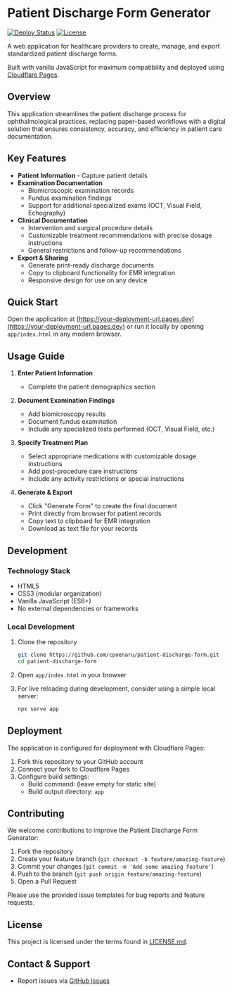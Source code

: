 # Patient Discharge Form Generator

[![Deploy Status](https://img.shields.io/badge/deploy-active-success)](https://pages.cloudflare.com/)
[![License](https://img.shields.io/badge/license-GPLv3-blue.svg)](LICENSE.md)

A web application for healthcare providers to create, manage, and export standardized patient discharge forms.

Built with vanilla JavaScript for maximum compatibility and deployed using [Cloudflare Pages](https://pages.cloudflare.com/).

## Overview

This application streamlines the patient discharge process for ophthalmological practices, replacing paper-based 
workflows with a digital solution that ensures consistency, accuracy, and efficiency in patient care documentation.

## Key Features

- **Patient Information** - Capture patient details
- **Examination Documentation**
  - Biomicroscopic examination records
  - Fundus examination findings
  - Support for additional specialized exams (OCT, Visual Field, Echography)
- **Clinical Documentation**
  - Intervention and surgical procedure details
  - Customizable treatment recommendations with precise dosage instructions
  - General restrictions and follow-up recommendations
- **Export & Sharing**
  - Generate print-ready discharge documents
  - Copy to clipboard functionality for EMR integration
  - Responsive design for use on any device


## Quick Start

Open the application at [https://your-deployment-url.pages.dev](https://your-deployment-url.pages.dev) or run it locally by opening `app/index.html` in any modern browser.

## Usage Guide

1. **Enter Patient Information**
   - Complete the patient demographics section

2. **Document Examination Findings**
   - Add biomicroscopy results
   - Document fundus examination
   - Include any specialized tests performed (OCT, Visual Field, etc.)

3. **Specify Treatment Plan**
   - Select appropriate medications with customizable dosage instructions
   - Add post-procedure care instructions
   - Include any activity restrictions or special instructions

4. **Generate & Export**
   - Click "Generate Form" to create the final document
   - Print directly from browser for patient records
   - Copy text to clipboard for EMR integration
   - Download as text file for your records

## Development

### Technology Stack

- HTML5
- CSS3 (modular organization)
- Vanilla JavaScript (ES6+)
- No external dependencies or frameworks

### Local Development

1. Clone the repository
   ```bash
   git clone https://github.com/cpoenaru/patient-discharge-form.git
   cd patient-discharge-form
   ```

2. Open `app/index.html` in your browser

3. For live reloading during development, consider using a simple local server:
   ```bash
   npx serve app
   ```

## Deployment

The application is configured for deployment with Cloudflare Pages:

1. Fork this repository to your GitHub account
2. Connect your fork to Cloudflare Pages
3. Configure build settings:
   - Build command: (leave empty for static site)
   - Build output directory: `app`

## Contributing

We welcome contributions to improve the Patient Discharge Form Generator:

1. Fork the repository
2. Create your feature branch (`git checkout -b feature/amazing-feature`)
3. Commit your changes (`git commit -m 'Add some amazing feature'`)
4. Push to the branch (`git push origin feature/amazing-feature`)
5. Open a Pull Request

Please use the provided issue templates for bug reports and feature requests.

## License

This project is licensed under the terms found in [LICENSE.md](LICENSE.md).

## Contact & Support

- Report issues via [GitHub Issues](https://github.com/cpoenaru/patient-discharge-form/issues)
